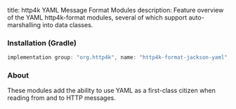 title: http4k YAML Message Format Modules
description: Feature overview of the YAML http4k-format modules, several of which support auto-marshalling into data classes.

### Installation (Gradle)

```groovy
implementation group: "org.http4k", name: "http4k-format-jackson-yaml", version: "4.3.2.0"
```

### About
These modules add the ability to use YAML as a first-class citizen when reading from and to HTTP messages. 

[http4k]: https://http4k.org
